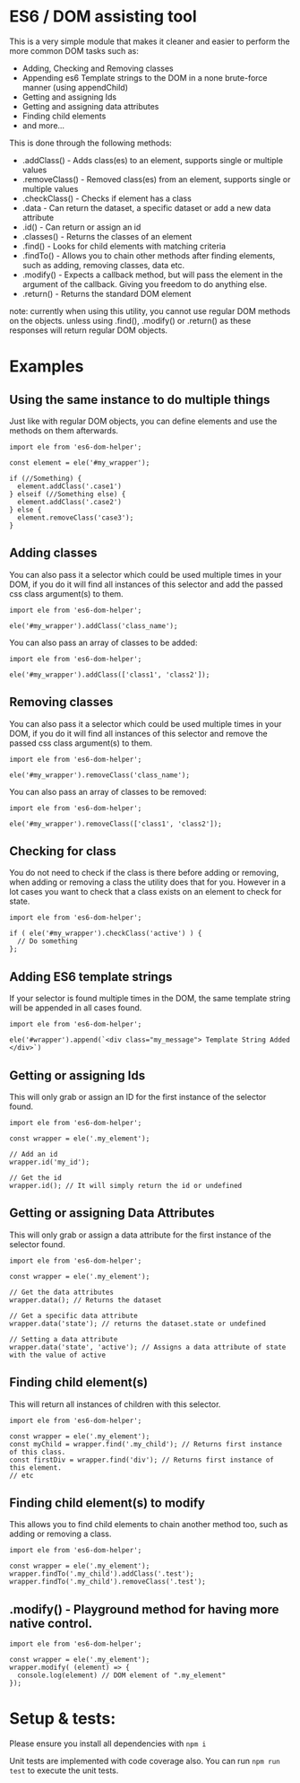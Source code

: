 ES6 / DOM assisting tool
===================

This is a very simple module that makes it cleaner and easier to perform the more common DOM tasks such as:

* Adding, Checking and Removing classes
* Appending es6 Template strings to the DOM in a none brute-force manner (using appendChild)
* Getting and assigning Ids
* Getting and assigning data attributes
* Finding child elements
* and more...

This is done through the following methods:

* .addClass() - Adds class(es) to an element, supports single or multiple values
* .removeClass() - Removed class(es) from an element, supports single or multiple values
* .checkClass() - Checks if element has a class
* .data - Can return the dataset, a specific dataset or add a new data attribute
* .id() - Can return or assign an id
* .classes() - Returns the classes of an element
* .find() - Looks for child elements with matching criteria
* .findTo() - Allows you to chain other methods after finding elements, such as adding, removing classes, data etc.
* .modify() - Expects a callback method, but will pass the element in the argument of the callback. Giving you freedom to do anything else.
* .return() - Returns the standard DOM element

note: currently when using this utility, you cannot use regular DOM methods on the objects. unless using .find(), .modify() or .return() as these responses will return regular DOM objects.

Examples
===================
## Using the same instance to do multiple things
Just like with regular DOM objects, you can define elements and use the methods on them afterwards.

```
import ele from 'es6-dom-helper';

const element = ele('#my_wrapper');

if (//Something) {
  element.addClass('.case1')
} elseif (//Something else) {
  element.addClass('.case2')
} else {
  element.removeClass('case3');
}

```

## Adding classes
You can also pass it a selector which could be used multiple times in your DOM, if you do it will find all instances of this selector and add the passed css class argument(s) to them.

```
import ele from 'es6-dom-helper';

ele('#my_wrapper').addClass('class_name');

```

You can also pass an array of classes to be added:

```
import ele from 'es6-dom-helper';

ele('#my_wrapper').addClass(['class1', 'class2']);

```

## Removing classes
You can also pass it a selector which could be used multiple times in your DOM, if you do it will find all instances of this selector and remove the passed css class argument(s) to them.

```
import ele from 'es6-dom-helper';

ele('#my_wrapper').removeClass('class_name');

```

You can also pass an array of classes to be removed:

```
import ele from 'es6-dom-helper';

ele('#my_wrapper').removeClass(['class1', 'class2']);

```


## Checking for class
You do not need to check if the class is there before adding or removing, when adding or removing a class the utility does that for you.
However in a lot cases you want to check that a class exists on an element to check for state.

```
import ele from 'es6-dom-helper';

if ( ele('#my_wrapper').checkClass('active') ) {
  // Do something
};

```

## Adding ES6 template strings
If your selector is found multiple times in the DOM, the same template string will be appended in all cases found.

```
import ele from 'es6-dom-helper';

ele('#wrapper').append(`<div class="my_message"> Template String Added </div>`)

```

## Getting or assigning Ids
This will only grab or assign an ID for the first instance of the selector found.

```
import ele from 'es6-dom-helper';

const wrapper = ele('.my_element');

// Add an id
wrapper.id('my_id');

// Get the id
wrapper.id(); // It will simply return the id or undefined

```

## Getting or assigning Data Attributes
This will only grab or assign a data attribute for the first instance of the selector found.

```
import ele from 'es6-dom-helper';

const wrapper = ele('.my_element');

// Get the data attributes
wrapper.data(); // Returns the dataset

// Get a specific data attribute
wrapper.data('state'); // returns the dataset.state or undefined

// Setting a data attribute
wrapper.data('state', 'active'); // Assigns a data attribute of state with the value of active

```

## Finding child element(s)
This will return all instances of children with this selector.

```
import ele from 'es6-dom-helper';

const wrapper = ele('.my_element');
const myChild = wrapper.find('.my_child'); // Returns first instance of this class.
const firstDiv = wrapper.find('div'); // Returns first instance of this element.
// etc

```

## Finding child element(s) to modify
This allows you to find child elements to chain another method too, such as adding or removing a class.

```
import ele from 'es6-dom-helper';

const wrapper = ele('.my_element');
wrapper.findTo('.my_child').addClass('.test');
wrapper.findTo('.my_child').removeClass('.test');

```

## .modify() - Playground method for having more native control.

```
import ele from 'es6-dom-helper';

const wrapper = ele('.my_element');
wrapper.modify( (element) => {
  console.log(element) // DOM element of ".my_element"
});
```


Setup & tests:
===================

Please ensure you install all dependencies with `npm i`

Unit tests are implemented with code coverage also. You can run `npm run test` to execute the unit tests.
